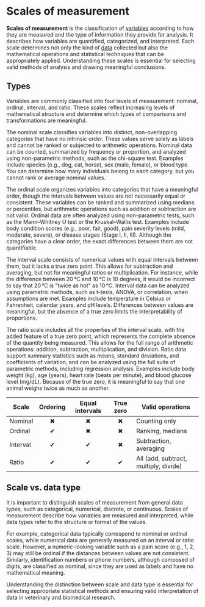 # Scales of measurement

**Scales of measurement** is the classification of [variables](variable.md) according to how they are measured and the type of information they provide for analysis. It describes how variables are quantified, categorized, and interpreted. Each scale determines not only the kind of [data](data.md) collected but also the mathematical operations and statistical techniques that can be appropriately applied. Understanding these scales is essential for selecting valid methods of analysis and drawing meaningful conclusions.

## Types

Variables are commonly classified into four levels of measurement: nominal, ordinal, interval, and ratio. These scales reflect increasing levels of mathematical structure and determine which types of comparisons and transformations are meaningful.

The nominal scale classifies variables into distinct, non-overlapping categories that have no intrinsic order. These values serve solely as labels and cannot be ranked or subjected to arithmetic operations. Nominal data can be counted, summarized by frequency or proportion, and analyzed using non-parametric methods, such as the chi-square test. Examples include species (e.g., dog, cat, horse), sex (male, female), or blood type. You can determine how many individuals belong to each category, but you cannot rank or average nominal values.

The ordinal scale organizes variables into categories that have a meaningful order, though the intervals between values are not necessarily equal or consistent. These variables can be ranked and summarized using medians or percentiles, but arithmetic operations such as addition or subtraction are not valid. Ordinal data are often analyzed using non-parametric tests, such as the Mann–Whitney U test or the Kruskal–Wallis test. Examples include body condition scores (e.g., poor, fair, good), pain severity levels (mild, moderate, severe), or disease stages (Stage I, II, III). Although the categories have a clear order, the exact differences between them are not quantifiable.

The interval scale consists of numerical values with equal intervals between them, but it lacks a true zero point. This allows for subtraction and averaging, but not for meaningful ratios or multiplication. For instance, while the difference between 20 °C and 10 °C is 10 degrees, it would be incorrect to say that 20 °C is "twice as hot" as 10 °C. Interval data can be analyzed using parametric methods, such as t-tests, ANOVA, or correlation, when assumptions are met. Examples include temperature in Celsius or Fahrenheit, calendar years, and pH levels. Differences between values are meaningful, but the absence of a true zero limits the interpretability of proportions.

The ratio scale includes all the properties of the interval scale, with the added feature of a true zero point, which represents the complete absence of the quantity being measured. This allows for the full range of arithmetic operations: addition, subtraction, multiplication, and division. Ratio data support summary statistics such as means, standard deviations, and coefficients of variation, and can be analyzed using the full suite of parametric methods, including regression analysis. Examples include body weight (kg), age (years), heart rate (beats per minute), and blood glucose level (mg/dL). Because of the true zero, it is meaningful to say that one animal weighs twice as much as another.

| **Scale** | **Ordering** | **Equal intervals** | **True zero** | **Valid operations** |
|---|:---:|:---:|:---:|---|
| Nominal | ✖ | ✖ | ✖ | Counting only |
| Ordinal | ✔ | ✖ | ✖ | Ranking, medians |
| Interval | ✔ | ✔ | ✖ | Subtraction, averaging |
| Ratio | ✔ | ✔ | ✔ | All (add, subtract, multiply, divide) |

## Scale vs. data type

It is important to distinguish scales of measurement from general data types, such as categorical, numerical, discrete, or continuous. Scales of measurement describe how variables are measured and interpreted, while data types refer to the structure or format of the values.

For example, categorical data typically correspond to nominal or ordinal scales, while numerical data are generally measured on an interval or ratio scale. However, a numeric-looking variable such as a pain score (e.g., 1, 2, 3) may still be ordinal if the distances between values are not consistent. Similarly, identification numbers or phone numbers, although composed of digits, are classified as nominal, since they are used as labels and have no mathematical meaning.

Understanding the distinction between scale and data type is essential for selecting appropriate statistical methods and ensuring valid interpretation of data in veterinary and biomedical research.